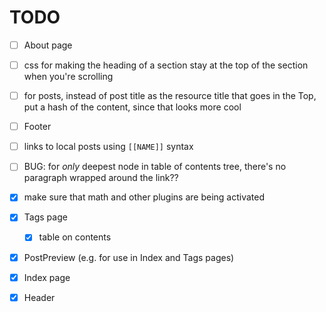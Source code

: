 # TODO

- [ ] About page
- [ ] css for making the heading of a section stay at the top of the section when you're scrolling
- [ ] for posts, instead of post title as the resource title that goes in the Top, put a hash of the content, since that looks more cool
- [ ] Footer
- [ ] links to local posts using `[[NAME]]` syntax
- [ ] BUG: for _only_ deepest node in table of contents tree, there's no paragraph wrapped around the link??

- [x] make sure that math and other plugins are being activated
- [x] Tags page
  - [x] table on contents
- [x] PostPreview (e.g. for use in Index and Tags pages)
- [x] Index page
- [x] Header
